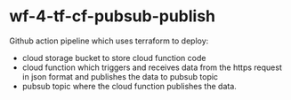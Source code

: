 # wf-4-tf-cf-pubsub-publish
Github action pipeline which uses terraform to deploy:
- cloud storage bucket to store cloud function code
- cloud function which triggers and receives data from the https request in json format and publishes the data to pubsub topic
- pubsub topic where the cloud function publishes the data.
